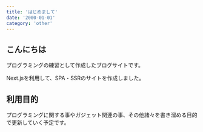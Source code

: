 ```yaml
---
title: 'はじめまして'
date: '2000-01-01'
category: 'other'
---
```


## こんにちは

プログラミングの練習として作成したブログサイトです。

Next.jsを利用して、SPA・SSRのサイトを作成しました。

## 利用目的
プログラミングに関する事やガジェット関連の事、その他諸々を書き溜める目的で更新していく予定です。

